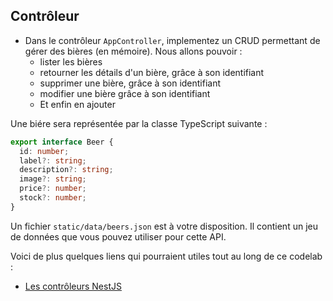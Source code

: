 ## Contrôleur

- Dans le contrôleur `AppController`, implementez un CRUD permettant de gérer des bières (en mémoire). Nous allons pouvoir :
  - lister les bières
  - retourner les détails d'un bière, grâce à son identifiant
  - supprimer une bière, grâce à son identifiant
  - modifier une bière grâce à son identifiant
  - Et enfin en ajouter

Une biére sera représentée par la classe TypeScript suivante : 

```typescript
export interface Beer {
  id: number;
  label?: string;
  description?: string;
  image?: string;
  price?: number;
  stock?: number;
}
```

Un fichier `static/data/beers.json` est à votre disposition. Il contient un jeu de données que vous pouvez utiliser pour cette API. 


Voici de plus quelques liens qui pourraient utiles tout au long de ce codelab :

- [Les contrôleurs NestJS](https://docs.nestjs.com/controllers)

